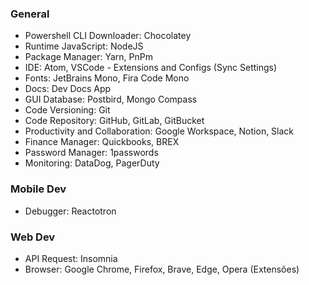 ### General
- Powershell CLI Downloader:        Chocolatey
- Runtime JavaScript:               NodeJS
- Package Manager:                  Yarn, PnPm
- IDE:                              Atom, VSCode - Extensions and Configs (Sync Settings)
- Fonts:                            JetBrains Mono, Fira Code Mono
- Docs:                             Dev Docs App
- GUI Database:                     Postbird, Mongo Compass
- Code Versioning:                  Git
- Code Repository:                  GitHub, GitLab, GitBucket
- Productivity and Collaboration:   Google Workspace, Notion, Slack
- Finance Manager:                  Quickbooks, BREX
- Password Manager:                 1passwords
- Monitoring:                       DataDog, PagerDuty

### Mobile Dev
- Debugger:                         Reactotron

### Web Dev
- API Request:                      Insomnia
- Browser:                          Google Chrome, Firefox, Brave, Edge, Opera (Extensões)
